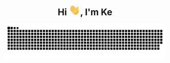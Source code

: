 <div align="center">
<h1 align="center">Hi <img width="35" src="https://github.com/0x1DA9430/0x1DA9430/blob/main/assert/waving.gif">, I'm Ke</h1>
</div>

<div align="center">
  <img  src="https://github.com/0x1DA9430/0x1DA9430/blob/main/assert/grid-snake.svg"
       alt="snake" /></a>
</div>
